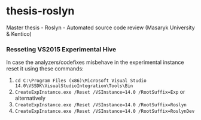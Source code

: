 # thesis-roslyn
Master thesis - Roslyn - Automated source code review (Masaryk University &amp; Kentico)

### Resseting VS2015 Experimental Hive
In case the analyzers/codefixes misbehave in the experimental instance reset it using these commands:

1. `cd C:\Program Files (x86)\Microsoft Visual Studio 14.0\VSSDK\VisualStudioIntegration\Tools\Bin`
2. `CreateExpInstance.exe /Reset /VSInstance=14.0 /RootSuffix=Exp`
or alternatively 
2. `CreateExpInstance.exe /Reset /VSInstance=14.0 /RootSuffix=Roslyn`
2. `CreateExpInstance.exe /Reset /VSInstance=14.0 /RootSuffix=RoslynDev`
